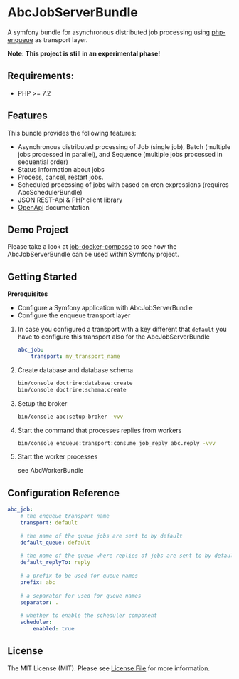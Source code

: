 # AbcJobServerBundle

A symfony bundle for asynchronous distributed job processing using [php-enqueue](https://github.com/php-enqueue/enqueue-dev) as transport layer.

**Note: This project is still in an experimental phase!**

## Requirements:
* PHP >= 7.2

## Features

This bundle provides the following features:

- Asynchronous distributed processing of Job (single job), Batch (multiple jobs processed in parallel), and Sequence (multiple jobs processed in sequential order)
- Status information about jobs
- Process, cancel, restart jobs.
- Scheduled processing of jobs with based on cron expressions (requires AbcSchedulerBundle) 
- JSON REST-Api & PHP client library
- [OpenApi](https://www.openapis.org/) documentation

## Demo Project

Please take a look at [job-docker-compose](https://gitlab.com/hasc/job-docker-compose) to see how the AbcJobServerBundle can be used within Symfony project.

## Getting Started

**Prerequisites**
* Configure a Symfony application with AbcJobServerBundle
* Configure the enqueue transport layer

1. In case you configured a transport with a key different that `default` you have to configure this transport also for the AbcJobServerBundle

	```yaml
	abc_job:
	    transport: my_transport_name
	```

2. Create database and database schema

	```bash
	bin/console doctrine:database:create
	bin/console doctrine:schema:create
	```

3. Setup the broker

	```bash
	bin/console abc:setup-broker -vvv
	```

4. Start the command that processes replies from workers

	```bash
	bin/console enqueue:transport:consume job_reply abc.reply -vvv
	```

5. Start the worker processes

	see AbcWorkerBundle

## Configuration Reference

```yaml
abc_job:
    # the enqueue transport name
    transport: default
    
    # the name of the queue jobs are sent to by default
    default_queue: default
    
    # the name of the queue where replies of jobs are sent to by default
    default_replyTo: reply
    
    # a prefix to be used for queue names
    prefix: abc
    
    # a separator for used for queue names
    separator: .
    
    # whether to enable the scheduler component
    scheduler:
        enabled: true
```

## License

The MIT License (MIT). Please see [License File](./LICENSE) for more information.
